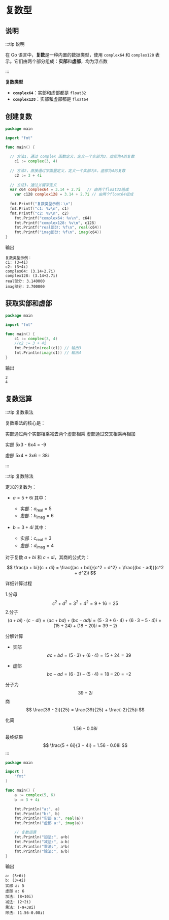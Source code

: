 # 复数型

## 说明

:::tip 说明

在 Go 语言中，**复数**是一种内置的数据类型，使用 `complex64` 和 `complex128` 表示。它们由两个部分组成：**实部**和**虚部**，均为浮点数

:::

**复数类型**

- **`complex64`**：实部和虚部都是 `float32`
- **`complex128`**：实部和虚部都是 `float64`



## 创建复数

```go
package main

import "fmt"

func main() {
  
  // 方法1，通过 complex 函数定义，定义一个实部为3，虚部为4的复数
	c1 := complex(3, 4)
  
  // 方法2，直接通过字面量定义，定义一个实部为3，虚部为4的复数
	c2 := 3 + 4i
  
  // 方法3，通过关键字定义
  var c64 complex64 = 3.14 + 2.7i   // 由两个float32组成
	var c128 complex128 = 3.14 + 2.7i // 由两个float64组成
  
  fmt.Printf("复数类型示例：\n")
  fmt.Printf("c1: %v\n", c1)
  fmt.Printf("c2: %v\n", c2)
	fmt.Printf("complex64: %v\n", c64)
	fmt.Printf("complex128: %v\n", c128)
	fmt.Printf("real部分: %f\n", real(c64))
	fmt.Printf("imag部分: %f\n", imag(c64))
}
```

输出

```shell
复数类型示例：
c1: (3+4i)
c2: (3+4i)
complex64: (3.14+2.7i)
complex128: (3.14+2.7i)
real部分: 3.140000
imag部分: 2.700000
```



## 获取实部和虚部

```go
package main

import "fmt"

func main() {
	c1 := complex(3, 4)
	//c2 := 3 + 4i
	fmt.Println(real(c1)) // 输出3
	fmt.Println(imag(c1)) // 输出4
}
```

输出

```shell
3
4
```



## 复数运算

:::tip 复数乘法

复数乘法的核心是：

实部通过两个实部相乘减去两个虚部相乘
虚部通过交叉相乘再相加

实部
5x3 - 6x4 = -9

虚部
5x4 + 3x6 = 38i

:::

:::tip 复数除法

定义的复数为：

- $a = 5 + 6i$ 
  其中：
  - 实部：$a_\text{real} = 5$
  - 虚部：$b_\text{imag} = 6$

- $b = 3 + 4i$ 
  其中：
  - 实部：$c_\text{real} = 3$
  - 虚部：$d_\text{imag} = 4$

对于复数 $a + bi$ 和 $c + di$，其商的公式为：

$$
\frac{a + bi}{c + di} = \frac{(ac + bd)}{c^2 + d^2} + \frac{(bc - ad)}{c^2 + d^2}i
$$


详细计算过程

1.分母
$$
c^2 + d^2 = 3^2 + 4^2 = 9 + 16 = 25
$$
2.分子
$$
(a + bi) \cdot (c - di) = (ac + bd) + (bc - ad)i = (5 \cdot 3 + 6 \cdot 4) + (6 \cdot 3 - 5 \cdot 4)i = (15 + 24) + (18 - 20)i = 39 - 2i
$$


分解计算

- 实部
  $$
  ac + bd = (5 \cdot 3) + (6 \cdot 4) = 15 + 24 = 39
  $$

- 虚部
  $$
  bc - ad = (6 \cdot 3) - (5 \cdot 4) = 18 - 20 = -2
  $$



分子为
$$
39 - 2i
$$
商
$$
\frac{39 - 2i}{25} = \frac{39}{25} + \frac{-2}{25}i
$$


化简
$$
1.56 - 0.08i
$$
最终结果
$$
\frac{5 + 6i}{3 + 4i} = 1.56 - 0.08i
$$
:::

```go
package main

import (
	"fmt"
)

func main() {
	a := complex(5, 6)
	b := 3 + 4i

	fmt.Println("a:", a)
	fmt.Println("b:", b)
	fmt.Println("实部 a:", real(a))
	fmt.Println("虚部 a:", imag(a))

	// 复数运算
	fmt.Println("加法:", a+b)
	fmt.Println("减法:", a-b)
	fmt.Println("乘法:", a*b)
	fmt.Println("除法:", a/b)
}
```

输出

```shell
a: (5+6i)
b: (3+4i)
实部 a: 5
虚部 a: 6
加法: (8+10i)
减法: (2+2i)
乘法: (-9+38i)
除法: (1.56-0.08i)
```

